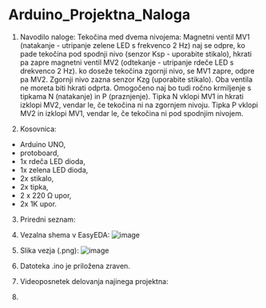 # Arduino_Projektna_Naloga

1. Navodilo naloge: 
Tekočina med dvema nivojema: Magnetni ventil MV1 (natakanje - utripanje zelene LED s frekvenco 2 Hz) naj se odpre, ko pade tekočina pod spodnji nivo (senzor Ksp - uporabite stikalo), hkrati pa zapre magnetni ventil MV2 (odtekanje - utripanje rdeče LED s drekvenco 2 Hz). ko doseže tekočina zgornji nivo, se MV1 zapre, odpre pa MV2. Zgornji nivo zazna senzor Kzg (uporabite stikalo). Oba ventila ne moreta biti hkrati odprta. Omogočeno naj bo tudi ročno krmiljenje s tipkama N (natakanje) in P (praznjenje). Tipka N vklopi MV1 in hkrati izklopi MV2, vendar le, če tekočina ni na zgornjem nivoju. Tipka P vklopi MV2 in izklopi MV1, vendar le, če tekočina ni pod spodnjim nivojem.

2. Kosovnica: 
  - Arduino UNO,
  - protoboard,
  - 1x rdeča LED dioda,
  - 1x zelena LED dioda,
  - 2x stikalo,
  - 2x tipka,
  - 2 x 220 Ω upor,
  - 2x 1K upor.

3. Priredni seznam: 
 
4. Vezalna shema v EasyEDA:
![image](https://github.com/TeoNovak/Arduino_Projektna_Naloga/assets/135325771/f8e5f179-5e88-4700-867f-398343c33206)

5. Slika vezja (.png):
![image](https://github.com/TeoNovak/Arduino_Projektna_Naloga/assets/135325771/a4a852b0-deef-4c93-a848-593968d52ff0)

6. Datoteka .ino je priložena zraven.

7. Videoposnetek delovanja najinega projektna:


8. 

